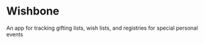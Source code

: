 # Wishbone
An app for tracking gifting lists, wish lists, and registries for special personal events
